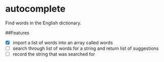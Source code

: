 # autocomplete
Find words in the English dictionary.

##Features

+ [x] import a list of words into an array called words
+ [ ] search through list of words for a string and return list of suggestions
+ [ ] record the string that was searched for
